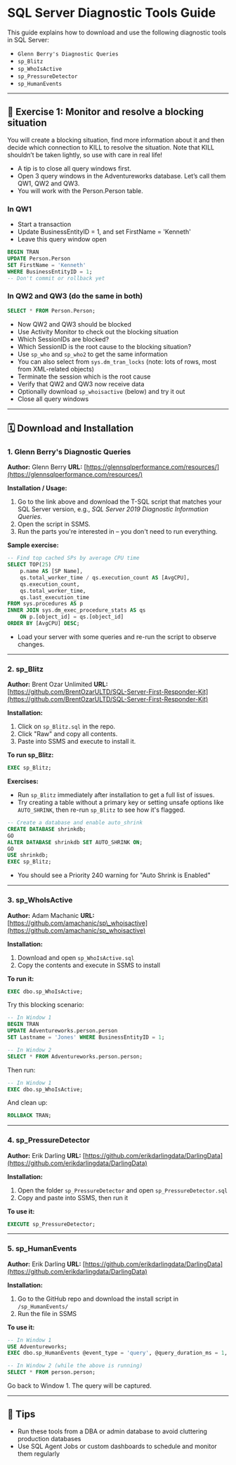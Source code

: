 # SQL Server Diagnostic Tools Guide

This guide explains how to download and use the following diagnostic tools in SQL Server:

* `Glenn Berry's Diagnostic Queries`
* `sp_Blitz`
* `sp_WhoIsActive`
* `sp_PressureDetector`
* `sp_HumanEvents`

---

## 🧪 Exercise 1: Monitor and resolve a blocking situation

You will create a blocking situation, find more information about it and then decide which connection to KILL to resolve the situation. Note that KILL shouldn’t be taken lightly, so use with care in real life!

* A tip is to close all query windows first.
* Open 3 query windows in the Adventureworks database. Let’s call them QW1, QW2 and QW3.
* You will work with the Person.Person table.

### In QW1

* Start a transaction
* Update BusinessEntityID = 1, and set FirstName = 'Kenneth'
* Leave this query window open

```sql
BEGIN TRAN
UPDATE Person.Person
SET FirstName = 'Kenneth'
WHERE BusinessEntityID = 1;
-- Don't commit or rollback yet
```

### In QW2 and QW3 (do the same in both)

```sql
SELECT * FROM Person.Person;
```

* Now QW2 and QW3 should be blocked
* Use Activity Monitor to check out the blocking situation
* Which SessionIDs are blocked?
* Which SessionID is the root cause to the blocking situation?
* Use `sp_who` and `sp_who2` to get the same information
* You can also select from `sys.dm_tran_locks` (note: lots of rows, most from XML-related objects)
* Terminate the session which is the root cause
* Verify that QW2 and QW3 now receive data
* Optionally download `sp_whoisactive` (below) and try it out
* Close all query windows

---

## 🗓️ Download and Installation

### 1. Glenn Berry's Diagnostic Queries

**Author:** Glenn Berry
**URL:** [https://glennsqlperformance.com/resources/](https://glennsqlperformance.com/resources/)

**Installation / Usage:**

1. Go to the link above and download the T-SQL script that matches your SQL Server version, e.g., *SQL Server 2019 Diagnostic Information Queries*.
2. Open the script in SSMS.
3. Run the parts you're interested in – you don't need to run everything.

**Sample exercise:**

```sql
-- Find top cached SPs by average CPU time
SELECT TOP(25)
    p.name AS [SP Name],
    qs.total_worker_time / qs.execution_count AS [AvgCPU],
    qs.execution_count,
    qs.total_worker_time,
    qs.last_execution_time
FROM sys.procedures AS p  
INNER JOIN sys.dm_exec_procedure_stats AS qs  
    ON p.[object_id] = qs.[object_id]  
ORDER BY [AvgCPU] DESC;
```

* Load your server with some queries and re-run the script to observe changes.

---

### 2. sp\_Blitz

**Author:** Brent Ozar Unlimited
**URL:** [https://github.com/BrentOzarULTD/SQL-Server-First-Responder-Kit](https://github.com/BrentOzarULTD/SQL-Server-First-Responder-Kit)

**Installation:**

1. Click on `sp_Blitz.sql` in the repo.
2. Click "Raw" and copy all contents.
3. Paste into SSMS and execute to install it.

**To run sp\_Blitz:**

```sql
EXEC sp_Blitz;
```

**Exercises:**

* Run `sp_Blitz` immediately after installation to get a full list of issues.
* Try creating a table without a primary key or setting unsafe options like `AUTO_SHRINK`, then re-run `sp_Blitz` to see how it's flagged.

```sql
-- Create a database and enable auto_shrink
CREATE DATABASE shrinkdb;
GO
ALTER DATABASE shrinkdb SET AUTO_SHRINK ON;
GO
USE shrinkdb;
EXEC sp_Blitz;
```

* You should see a Priority 240 warning for "Auto Shrink is Enabled"

---

### 3. sp\_WhoIsActive

**Author:** Adam Machanic
**URL:** [https://github.com/amachanic/sp\_whoisactive](https://github.com/amachanic/sp_whoisactive)

**Installation:**

1. Download and open `sp_WhoIsActive.sql`
2. Copy the contents and execute in SSMS to install

**To run it:**

```sql
EXEC dbo.sp_WhoIsActive;
```

Try this blocking scenario:

```sql
-- In Window 1
BEGIN TRAN
UPDATE Adventureworks.person.person
SET Lastname = 'Jones' WHERE BusinessEntityID = 1;
```

```sql
-- In Window 2
SELECT * FROM Adventureworks.person.person;
```

Then run:

```sql
-- In Window 1
EXEC dbo.sp_WhoIsActive;
```

And clean up:

```sql
ROLLBACK TRAN;
```

---

### 4. sp\_PressureDetector

**Author:** Erik Darling
**URL:** [https://github.com/erikdarlingdata/DarlingData](https://github.com/erikdarlingdata/DarlingData)

**Installation:**

1. Open the folder `sp_PressureDetector` and open `sp_PressureDetector.sql`
2. Copy and paste into SSMS, then run it

**To use it:**

```sql
EXECUTE sp_PressureDetector;
```

---

### 5. sp\_HumanEvents

**Author:** Erik Darling
**URL:** [https://github.com/erikdarlingdata/DarlingData](https://github.com/erikdarlingdata/DarlingData)

**Installation:**

1. Go to the GitHub repo and download the install script in `/sp_HumanEvents/`
2. Run the file in SSMS

**To use it:**

```sql
-- In Window 1
USE Adventureworks;
EXEC dbo.sp_HumanEvents @event_type = 'query', @query_duration_ms = 1, @seconds_sample = 20, @database_name = 'AdventureWorks';
```

```sql
-- In Window 2 (while the above is running)
SELECT * FROM person.person;
```

Go back to Window 1. The query will be captured.

---

## 🧠 Tips

* Run these tools from a DBA or admin database to avoid cluttering production databases
* Use SQL Agent Jobs or custom dashboards to schedule and monitor them regularly
